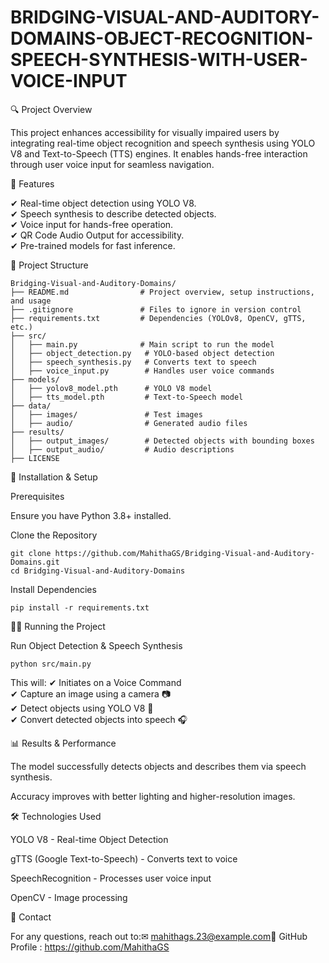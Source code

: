# BRIDGING-VISUAL-AND-AUDITORY-DOMAINS-OBJECT-RECOGNITION-SPEECH-SYNTHESIS-WITH-USER-VOICE-INPUT
🔍 Project Overview

This project enhances accessibility for visually impaired users by integrating real-time object recognition and speech synthesis using YOLO V8 and Text-to-Speech (TTS) engines. It enables hands-free interaction through user voice input for seamless navigation.

📌 Features

✔ Real-time object detection using YOLO V8.   
✔ Speech synthesis to describe detected objects.  
✔ Voice input for hands-free operation.   
✔ QR Code Audio Output for accessibility.   
✔ Pre-trained models for fast inference.  

🏢 Project Structure
```
Bridging-Visual-and-Auditory-Domains/
├── README.md                # Project overview, setup instructions, and usage
├── .gitignore               # Files to ignore in version control
├── requirements.txt         # Dependencies (YOLOv8, OpenCV, gTTS, etc.)
├── src/                     
│   ├── main.py              # Main script to run the model
│   ├── object_detection.py   # YOLO-based object detection
│   ├── speech_synthesis.py   # Converts text to speech
│   ├── voice_input.py        # Handles user voice commands
├── models/                   
│   ├── yolov8_model.pth      # YOLO V8 model
│   ├── tts_model.pth         # Text-to-Speech model
├── data/                    
│   ├── images/               # Test images
│   ├── audio/                # Generated audio files
├── results/                  
│   ├── output_images/        # Detected objects with bounding boxes
│   ├── output_audio/         # Audio descriptions
├── LICENSE
```      
                  

🚀 Installation & Setup

Prerequisites

Ensure you have Python 3.8+ installed.

Clone the Repository

```
git clone https://github.com/MahithaGS/Bridging-Visual-and-Auditory-Domains.git
cd Bridging-Visual-and-Auditory-Domains
```

Install Dependencies

```
pip install -r requirements.txt
```

🏃‍♂️ Running the Project

Run Object Detection & Speech Synthesis
```
python src/main.py
```

This will:
✔ Initiates on a Voice Command  
✔ Capture an image using a camera 📷  
✔ Detect objects using YOLO V8 🎯  
✔ Convert detected objects into speech 🎧  

📊 Results & Performance

The model successfully detects objects and describes them via speech synthesis.

Accuracy improves with better lighting and higher-resolution images.

🛠 Technologies Used

YOLO V8 - Real-time Object Detection

gTTS (Google Text-to-Speech) - Converts text to voice

SpeechRecognition - Processes user voice input

OpenCV - Image processing

📧 Contact

For any questions, reach out to:✉ mahithags.23@example.com📍 GitHub Profile : https://github.com/MahithaGS
